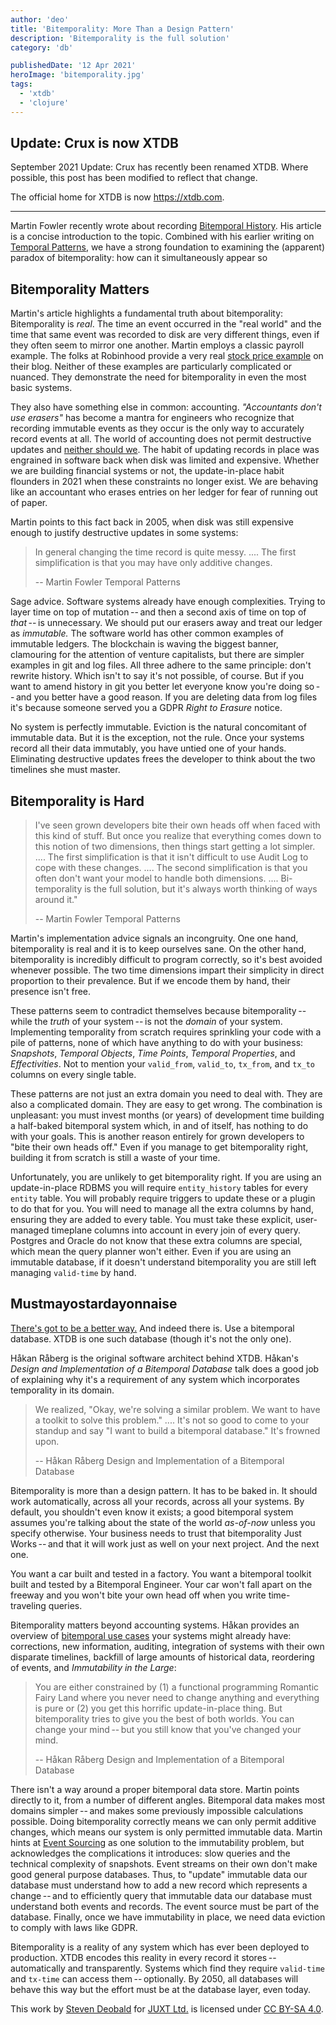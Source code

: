 ```yaml
---
author: 'deo'
title: 'Bitemporality: More Than a Design Pattern'
description: 'Bitemporality is the full solution'
category: 'db'

publishedDate: '12 Apr 2021'
heroImage: 'bitemporality.jpg'
tags:
  - 'xtdb'
  - 'clojure'
---
```


## Update: Crux is now XTDB

September 2021 Update: Crux has recently been renamed XTDB. Where
possible, this post has been modified to reflect that change.

The official home for XTDB is now <https://xtdb.com>.

---

Martin Fowler recently wrote about recording [Bitemporal
History](https://martinfowler.com/articles/bitemporal-history.html). His
article is a concise introduction to the topic. Combined with his
earlier writing on [Temporal
Patterns](https://martinfowler.com/eaaDev/timeNarrative.html), we have a
strong foundation to examining the (apparent) paradox of bitemporality:
how can it simultaneously appear so

## Bitemporality Matters

Martin's article highlights a fundamental truth about bitemporality:
Bitemporality is _real_. The time an event occurred in the \"real
world\" and the time that same event was recorded to disk are very
different things, even if they often seem to mirror one another. Martin
employs a classic payroll example. The folks at Robinhood provide a very
real [stock price
example](https://robinhood.engineering/tracking-temporal-data-at-robinhood-b62291644a31)
on their blog. Neither of these examples are particularly complicated or
nuanced. They demonstrate the need for bitemporality in even the most
basic systems.

They also have something else in common: accounting. _\"Accountants
don't use erasers\"_ has become a mantra for engineers who recognize
that recording immutable events as they occur is the only way to
accurately record events at all. The world of accounting does not permit
destructive updates and [neither should
we](https://www.dataversity.net/generally-accepted-data-modeling-principles).
The habit of updating records in place was engrained in software back
when disk was limited and expensive. Whether we are building financial
systems or not, the update-in-place habit flounders in 2021 when these
constraints no longer exist. We are behaving like an accountant who
erases entries on her ledger for fear of running out of paper.

Martin points to this fact back in 2005, when disk was still expensive
enough to justify destructive updates in some systems:

> In general changing the time record is quite messy. .... The first
> simplification is that you may have only additive changes.
>
> -- Martin Fowler Temporal Patterns

Sage advice. Software systems already have enough complexities. Trying
to layer time on top of mutation -- and then a second axis of time on
top of *that* -- is unnecessary. We should put our erasers away and
treat our ledger as _immutable._ The software world has other common
examples of immutable ledgers. The blockchain is waving the biggest
banner, clamouring for the attention of venture capitalists, but there
are simpler examples in git and log files. All three adhere to the same
principle: don't rewrite history. Which isn't to say it's not possible,
of course. But if you want to amend history in git you better let
everyone know you're doing so -- and you better have a good reason. If
you are deleting data from log files it's because someone served you a
GDPR _Right to Erasure_ notice.

No system is perfectly immutable. Eviction is the natural concomitant of
immutable data. But it is the exception, not the rule. Once your systems
record all their data immutably, you have untied one of your hands.
Eliminating destructive updates frees the developer to think about the
two timelines she must master.

## Bitemporality is Hard

> I've seen grown developers bite their own heads off when faced with
> this kind of stuff. But once you realize that everything comes down to
> this notion of two dimensions, then things start getting a lot
> simpler. .... The first simplification is that it isn't difficult to
> use Audit Log to cope with these changes. .... The second
> simplification is that you often don't want your model to handle both
> dimensions. .... Bi-temporality is the full solution, but it's always
> worth thinking of ways around it.\"
>
> -- Martin Fowler Temporal Patterns

Martin's implementation advice signals an incongruity. One one hand,
bitemporality is real and it is
to keep ourselves sane. On the other hand, bitemporality is incredibly
difficult to program correctly, so it's best avoided whenever possible.
The two time dimensions impart their simplicity in direct proportion to
their prevalence. But if we encode them by hand, their presence isn't
free.

These patterns seem to contradict themselves because
bitemporality -- while the _truth_ of your system -- is not the
_domain_ of your system. Implementing temporality from scratch requires
sprinkling your code with a pile of patterns, none of which have
anything to do with your business: _Snapshots_, _Temporal Objects_,
_Time Points_, _Temporal Properties_, and _Effectivities_. Not to
mention your `valid_from`, `valid_to`, `tx_from`, and `tx_to` columns on
every single table.

These patterns are not just an extra domain you need to deal with. They
are also a complicated domain. They are easy to get wrong. The
combination is unpleasant: you must invest months (or years) of
development time building a half-baked bitemporal system which, in and
of itself, has nothing to do with your goals. This is another reason
entirely for grown developers to \"bite their own heads off.\" Even if
you manage to get bitemporality right, building it from scratch is still
a waste of your time.

Unfortunately, you are unlikely to get bitemporality right. If you are
using an update-in-place RDBMS you will require `entity_history` tables
for every `entity` table. You will probably require triggers to update
these or a plugin to do that for you. You will need to manage all
the extra columns by hand, ensuring they are added to every table. You
must take these explicit, user-managed timeplane columns into account in
every join of every query. Postgres and Oracle do not know that these
extra columns are special, which mean the query planner won't either.
Even if you are using an immutable database, if it doesn't understand
bitemporality you are still left managing `valid-time` by hand.

## Mustmayostardayonnaise

[There's got to be a better way.](https://www.youtube.com/watch?v=mRntutn8udw) And indeed there is.
Use a bitemporal database. XTDB is one such database (though it's not
the only one).

Håkan Råberg is the original software architect behind XTDB. Håkan's
_Design and Implementation of a Bitemporal Database_ talk does a
good job of explaining why it's a requirement of any system which
incorporates temporality in its domain.

> We realized, \"Okay, we're solving a similar problem. We want to have
> a toolkit to solve this problem.\" .... It's not so good to come to
> your standup and say \"I want to build a bitemporal database.\" It's
> frowned upon.
>
> -- Håkan Råberg Design and Implementation of a Bitemporal Database

Bitemporality is more than a design pattern. It has to be baked in. It
should work automatically, across all your records, across all your
systems. By default, you shouldn't even know it exists; a good
bitemporal system assumes you're talking about the state of the world
_as-of-now_ unless you specify otherwise. Your business needs to trust
that bitemporality Just Works -- and that it will work just as well on
your next project. And the next one.

You want a car built and tested in a factory. You want a bitemporal
toolkit built and tested by a Bitemporal Engineer. Your car won't fall
apart on the freeway and you won't bite your own head off when you write
time-traveling queries.

Bitemporality matters beyond accounting systems. Håkan provides an
overview of [bitemporal use cases](https://www.youtube.com/watch?v=YjAVsvYGbuU&t=1500s) your systems
might already have: corrections, new information, auditing, integration
of systems with their own disparate timelines, backfill of large amounts
of historical data, reordering of events, and _Immutability in the
Large_:

> You are either constrained by (1) a functional programming Romantic
> Fairy Land where you never need to change anything and everything is
> pure or (2) you get this horrific update-in-place thing. But
> bitemporality tries to give you the best of both worlds. You can
> change your mind -- but you still know that you've changed your mind.
>
> -- Håkan Råberg Design and Implementation of a Bitemporal Database

There isn't a way around a proper bitemporal data store. Martin points
directly to it, from a number of different angles. Bitemporal data makes
most domains simpler -- and makes some previously impossible
calculations possible. Doing bitemporality correctly means we can only
permit additive changes, which means our system is only permitted
immutable data. Martin hints at [Event Sourcing](https://martinfowler.com/eaaDev/EventSourcing.html) as one
solution to the immutability problem, but acknowledges the complications
it introduces: slow queries and the technical complexity of snapshots.
Event streams on their own don't make good general purpose databases.
Thus, to \"update\" immutable data our database must understand how to
add a new record which represents a change -- and to efficiently query
that immutable data our database must understand both events and
records. The event source must be part of the database. Finally, once we
have immutability in place, we need data eviction to comply with laws
like GDPR.

Bitemporality is a reality of any system which has ever been deployed to
production. XTDB encodes this reality in every record it
stores -- automatically and transparently. Systems which find they
require `valid-time` and `tx-time` can access them -- optionally. By
2050, all databases will behave this way but the effort must be at the
database layer, even today.

This work by [Steven Deobald](https://deobald.ca) for [JUXT Ltd.](https://juxt.pro) is licensed under [CC BY-SA 4.0](http://creativecommons.org/licenses/by-sa/4.0/).
